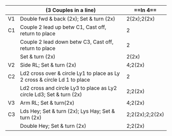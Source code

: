 ||(3 Couples in a line) | ==In 4== |
|-----|----|-----|
|V1| Double fwd & back (2x); Set & turn (2x) |2(2x);2(2x)|
|C1| Couple 2 lead up betw C1, Cast off, return to place |2|
||Couple 2 lead down betw C3, Cast off, return to place |2|
||Set & turn (2x) |2(2x)|
|V2| Side RL; Set & turn (2x) |4;2(2x)|
|C2| Ld2 cross over & circle Ly1 to place as Ly 2 cross & circle Ld 1 to place|2|
||Ld2 cross and circle Ly3 to place as Ly2 circle Ld3; Set & turn (2x) |2;2(2x)|
|V3| Arm RL; Set & turn(2x) |4;2(2x)|
|C3| Lds Hey; Set & turn (2x); Lys Hay; Set & turn (2x) |2;2(2x);2;2(2x)|
||Double Hey; Set & turn (2x) |2;2(2x)|

